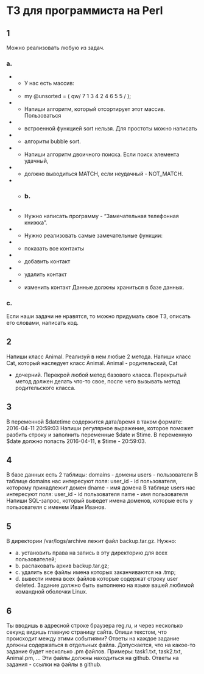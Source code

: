 # ТЗ для программиста на Perl

## 1
Можно реализовать любую из задач.
### a.
- - У нас есть массив:
- - my @unsorted = ( qw/ 7 1 3 4 2 4 6 5 5 / );
- - Напиши алгоритм, который отсортирует этот массив. Пользоваться
- - встроенной функцией sort нельзя. Для простоты можно написать
- - алгоритм bubble sort.
- - Напиши алгоритм двоичного поиска. Если поиск элемента удачный,
- - должно выводиться MATCH, если неудачный - NOT_MATCH.
- - ### b.
- - Нужно написать программу - “Замечательная телефонная книжка”.
- - Нужно реализовать самые замечательные функции:
- - показать все контакты
- - добавить контакт
- - удалить контакт
- - изменить контакт
Данные должны храниться в базе данных.
### c.
Если наши задачи не нравятся, то можно придумать свое ТЗ, описать
его словами, написать код.
## 2
Напиши класс Animal. Реализуй в нем любые 2 метода.
Напиши класс Cat, который наследует класс Animal. Animal - родительский, Cat
- дочерний. Перекрой любой метод базового класса. Перекрытый метод должен
делать что-то свое, после чего вызывать метод родительского класса.
## 3
В переменной $datetime содержится дата/время в таком формате:
2016-04-11 20:59:03
Напиши регулярное выражение, которое поможет разбить строку и заполнить
переменные $date и $time. В переменную $date должно попасть 2016-04-11, в
$time - 20:59:03.
## 4
В базе данных есть 2 таблицы:
domains - домены
users - пользователи
В таблице domains нас интересуют поля:
user_id - id пользователя, которому принадлежит домен
dname - имя домена
В таблице users нас интересуют поля:
user_id - id пользователя
name - имя пользователя
Напиши SQL-запрос, который выведет имена доменов, которые есть у
пользователя с именем Иван Иванов.
## 5
В директории /var/logs/archive лежит файл backup.tar.gz. Нужно:
- a.
установить права на запись в эту директорию для всех пользователей;
- b.
распаковать архив backup.tar.gz;
- c.
удалить все файлы имена которых заканчиваются на .tmp;
- d.
вывести имена всех файлов которые содержат строку user deleted.
Задание должно быть выполнено на языке вашей любимой командной
оболочки Linux.
## 6
Ты вводишь в адресной строке браузера reg.ru, и через несколько секунд
видишь главную страницу сайта. Опиши текстом, что происходит между этими
событиями?
Ответы на каждое задание должны содержаться в отдельных файла. Допускается, что
на какое-то задание будет несколько .pm файлов. Примеры: task1.txt, task2.txt,
Animal.pm, … Эти файлы должны находиться на github. Ответы на задания - ссылки на
файлы в github.